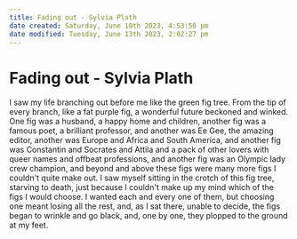 ```yaml
---
title: Fading out - Sylvia Plath
date created: Saturday, June 10th 2023, 4:53:50 pm
date modified: Tuesday, June 13th 2023, 2:02:27 pm
---
```


# Fading out - Sylvia Plath

I saw my life branching out before me like the green fig tree. From the tip of every branch, like a fat purple fig, a wonderful future beckoned and winked. One fig was a husband, a happy home and children, another fig was a famous poet, a brilliant professor, and another was Ee Gee, the amazing editor, another was Europe and Africa and South America, and another fig was Constantin and Socrates and Attila and a pack of other lovers with queer names and offbeat professions, and another fig was an Olympic lady crew champion, and beyond and above these figs were many more figs I couldn't quite make out. I saw myself sitting in the crotch of this fig tree, starving to death, just because I couldn't make up my mind which of the figs I would choose. I wanted each and every one of them, but choosing one meant losing all the rest, and, as I sat there, unable to decide, the figs began to wrinkle and go black, and, one by one, they plopped to the ground at my feet.
